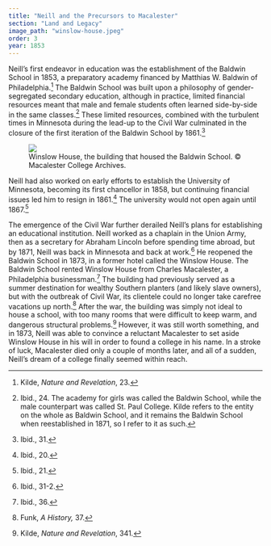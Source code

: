 ```yaml
---
title: "Neill and the Precursors to Macalester"
section: "Land and Legacy"
image_path: "winslow-house.jpeg"
order: 3
year: 1853
---
```



Neill’s first endeavor in education was the establishment of the Baldwin School in 1853, a preparatory academy financed by Matthias W. Baldwin of Philadelphia.[^1] The Baldwin School was built upon a philosophy of gender-segregated secondary education, although in practice, limited financial resources meant that male and female students often learned side-by-side in the same classes.[^2] These limited resources, combined with the turbulent times in Minnesota during the lead-up to the Civil War culminated in the closure of the first iteration of the Baldwin School by 1861.[^3] 

<figure>
   <img src="/mac-history/images/winslow-house.jpeg">
   <figcaption>
     Winslow House, the building that housed the Baldwin School. © Macalester College Archives.
   </figcaption>
</figure>

Neill had also worked on early efforts to establish the University of Minnesota, becoming its first chancellor in 1858, but continuing financial issues led him to resign in 1861.[^4] The university would not open again until 1867.[^5] 

The emergence of the Civil War further derailed Neill’s plans for establishing an educational institution. Neill worked as a chaplain in the Union Army, then as a secretary for Abraham Lincoln before spending time abroad, but by 1871, Neill was back in Minnesota and back at work.[^6] He reopened the Baldwin School in 1873, in a former hotel called the Winslow House. The Baldwin School rented Winslow House from Charles Macalester, a Philadelphia businessman.[^7] The building had previously served as a summer destination for wealthy Southern planters (and likely slave owners), but with the outbreak of Civil War, its clientele could no longer take carefree vacations up north.[^8] After the war, the building was simply not ideal to house a school, with too many rooms that were difficult to keep warm, and dangerous structural problems.[^9] However, it was still worth something, and in 1873, Neill was able to convince a reluctant Macalester to set aside Winslow House in his will in order to found a college in his name. In a stroke of luck, Macalester died only a couple of months later, and all of a sudden, Neill’s dream of a college finally seemed within reach.


[^1]:
     Kilde,  _Nature and Revelation_, 23.

[^2]:
     Ibid., 24. The academy for girls was called the Baldwin School, while the male counterpart was called St. Paul College. Kilde refers to the entity on the whole as Baldwin School, and it remains the Baldwin School when reestablished in 1871, so I refer to it as such.

[^3]:
     Ibid., 31.

[^4]:
     Ibid., 20.

[^5]:
     Ibid., 21.

[^6]:
     Ibid., 31-2. 

[^7]:
     Ibid., 36. 

[^8]:
     Funk, _A History,_ 37.

[^9]:
     Kilde, _Nature and Revelation_, 341.
